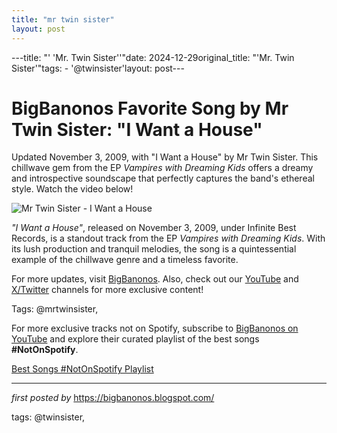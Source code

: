 ```yaml
---
title: "mr twin sister"
layout: post
---
```

---title: "' 'Mr. Twin Sister''"date: 2024-12-29original_title: "'Mr. Twin Sister'"tags:  - '@twinsister'layout: post---<!-- Title of the Post --><h1 >BigBanonos Favorite Song by Mr Twin Sister: "I Want a House"</h1> <!-- Introductory Text --><p >Updated November 3, 2009, with "I Want a House" by Mr Twin Sister. This chillwave gem from the EP *Vampires with Dreaming Kids* offers a dreamy and introspective soundscape that perfectly captures the band's ethereal style. Watch the video below!</p> <!-- Featured Image --><div > <img src="https://i.scdn.co/image/ab67616d0000b27309ded8fd464cf38a3bd010c3" alt="Mr Twin Sister - I Want a House" /></div> <!-- Song Information --><div > <p><em>"I Want a House"</em>, released on November 3, 2009, under Infinite Best Records, is a standout track from the EP *Vampires with Dreaming Kids*. With its lush production and tranquil melodies, the song is a quintessential example of the chillwave genre and a timeless favorite.</p></div> <!-- Footer Links --><div > <p>For more updates, visit <a href="https://bigbanonos.blogspot.com/" target="_blank">BigBanonos</a>. Also, check out our <a href="https://www.youtube.com/@BigBanonos" target="_blank">YouTube</a> and <a href="https://x.com/bigbanonos" target="_blank">X/Twitter</a> channels for more exclusive content!</p></div> <!-- Tags --><p >Tags: @mrtwinsister,</p><!--Subscribe and Playlist Links--><div>    <p>For more exclusive tracks not on Spotify, subscribe to <a href="https://www.youtube.com/@BigBanonos" target="_blank">BigBanonos on YouTube</a> and explore their curated playlist of the best songs <strong>#NotOnSpotify</strong>.</p>    <p><a href="https://www.youtube.com/playlist?list=PLtuNtuTatqI0kFahUCbtbfenC_ET5O_tr" target="_blank">Best Songs #NotOnSpotify Playlist<br /></a></p></div><hr /><p><em>first posted by</em> <a href="https://bigbanonos.blogspot.com/" rel="noopener" target="_new">https://bigbanonos.blogspot.com/</a></p><p>tags: @twinsister,</p>